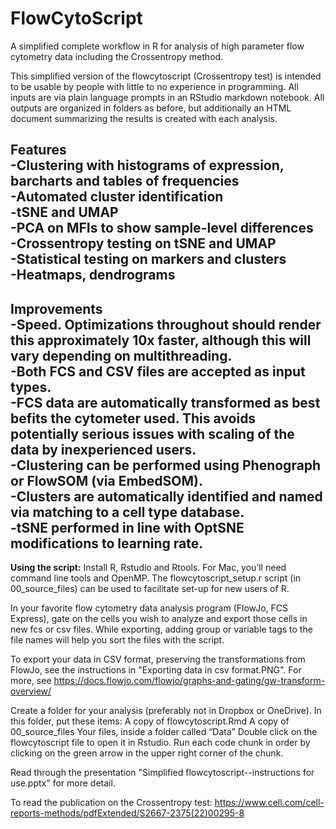 # FlowCytoScript
A simplified complete workflow in R for analysis of high parameter flow cytometry data including the Crossentropy method.

This simplified version of the flowcytoscript (Crossentropy test) is intended to be usable by people with little to no experience in programming. All inputs are via plain language prompts in an RStudio markdown notebook. All outputs are organized in folders as before, but additionally an HTML document summarizing the results is created with each analysis.

**Features**  
-Clustering with histograms of expression, barcharts and tables of frequencies  
-Automated cluster identification  
-tSNE and UMAP  
-PCA on MFIs to show sample-level differences  
-Crossentropy testing on tSNE and UMAP  
-Statistical testing on markers and clusters  
-Heatmaps, dendrograms  
-  

**Improvements**  
-Speed. Optimizations throughout should render this approximately 10x faster, although this will vary depending on multithreading.  
-Both FCS and CSV files are accepted as input types.  
-FCS data are automatically transformed as best befits the cytometer used. This avoids potentially serious issues with scaling of the data by inexperienced users.  
-Clustering can be performed using Phenograph or FlowSOM (via EmbedSOM).  
-Clusters are automatically identified and named via matching to a cell type database.  
-tSNE performed in line with OptSNE modifications to learning rate.  
-  

**Using the script:**
Install R, Rstudio and Rtools. For Mac, you’ll need command line tools and OpenMP. The flowcytoscript_setup.r script (in 00_source_files) can be used to facilitate set-up for new users of R.

In your favorite flow cytometry data analysis program (FlowJo, FCS Express), gate on the cells you wish to analyze and export those cells in new fcs or csv files. While exporting, adding group or variable tags to the file names will help you sort the files with the script. 

To export your data in CSV format, preserving the transformations from FlowJo, see the instructions in "Exporting data in csv format.PNG". For more, see https://docs.flowjo.com/flowjo/graphs-and-gating/gw-transform-overview/

Create a folder for your analysis (preferably not in Dropbox or OneDrive). In this folder, put these items:
A copy of flowcytoscript.Rmd
A copy of 00_source_files
Your files, inside a folder called “Data”
Double click on the flowcytoscript file to open it in Rstudio.
Run each code chunk in order by clicking on the green arrow in the upper right corner of the chunk.

Read through the presentation "Simplified flowcytoscript--instructions for use.pptx" for more detail.

To read the publication on the Crossentropy test:
https://www.cell.com/cell-reports-methods/pdfExtended/S2667-2375(22)00295-8
